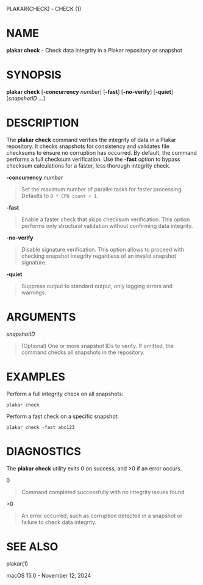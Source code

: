 PLAKAR(CHECK) - CHECK (1)

# NAME

**plakar check** - Check data integrity in a Plakar repository or snapshot

# SYNOPSIS

**plakar check**
\[**-concurrency**&nbsp;*number*]
\[**-fast**]
\[**-no-verify**]
\[**-quiet**]
\[*snapshotID&nbsp;...*]

# DESCRIPTION

The
**plakar check**
command verifies the integrity of data in a Plakar repository.
It checks snapshots for consistency and validates file checksums to
ensure no corruption has occurred.
By default, the command performs a full checksum verification.
Use the
**-fast**
option to bypass checksum calculations for a faster, less thorough
integrity check.

**-concurrency** *number*

> Set the maximum number of parallel tasks for faster processing.
> Defaults to
> `8 * CPU count + 1`.

**-fast**

> Enable a faster check that skips checksum verification.
> This option performs only structural validation without confirming
> data integrity.

**-no-verify**

> Disable signature verification.
> This option allows to proceed with checking snapshot integrity
> regardless of an invalid snapshot signature.

**-quiet**

> Suppress output to standard output, only logging errors and warnings.

# ARGUMENTS

*snapshotID*

> (Optional) One or more snapshot IDs to verify.
> If omitted, the command checks all snapshots in the repository.

# EXAMPLES

Perform a full integrity check on all snapshots:

	plakar check

Perform a fast check on a specific snapshot:

	plakar check -fast abc123

# DIAGNOSTICS

The **plakar check** utility exits&#160;0 on success, and&#160;&gt;0 if an error occurs.

0

> Command completed successfully with no integrity issues found.

&gt;0

> An error occurred, such as corruption detected in a snapshot or
> failure to check data integrity.

# SEE ALSO

plakar(1)

macOS 15.0 - November 12, 2024
